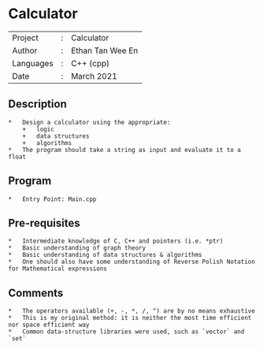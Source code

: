 # Calculator

|                   |   |                       |
|-------------------|---|-----------------------|
|   Project         | : |   Calculator          |
|   Author          | : |   Ethan Tan Wee En    |
|   Languages       | : |   C++ (cpp)           |
|   Date            | : |   March 2021          |

## Description

    *   Design a calculator using the appropriate:
        +   logic
        +   data structures
        +   algorithms
    *   The program should take a string as input and evaluate it to a float

## Program
    
    *   Entry Point: Main.cpp

## Pre-requisites

    *   Intermediate knowledge of C, C++ and pointers (i.e. *ptr)
    *   Basic understanding of graph theory
    *   Basic understanding of data structures & algorithms
    *   One should also have some understanding of Reverse Polish Notation for Mathematical expressions

## Comments

    *   The operators available (+, -, *, /, ^) are by no means exhaustive
    *   This is my original method: it is neither the most time efficient nor space efficient way
    *   Common data-structure libraries were used, such as `vector` and `set`
